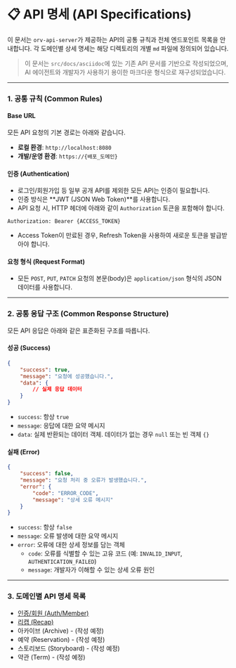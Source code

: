 # 📋 API 명세 (API Specifications)

이 문서는 `orv-api-server`가 제공하는 API의 공통 규칙과 전체 엔드포인트 목록을 안내합니다. 각 도메인별 상세 명세는 해당 디렉토리의 개별 `md` 파일에 정의되어 있습니다.

> 이 문서는 `src/docs/asciidoc`에 있는 기존 API 문서를 기반으로 작성되었으며, AI 에이전트와 개발자가 사용하기 용이한 마크다운 형식으로 재구성되었습니다.

---

### 1. 공통 규칙 (Common Rules)

#### **Base URL**

모든 API 요청의 기본 경로는 아래와 같습니다.

-   **로컬 환경**: `http://localhost:8080`
-   **개발/운영 환경**: `https://{배포_도메인}`

#### **인증 (Authentication)**

-   로그인/회원가입 등 일부 공개 API를 제외한 모든 API는 인증이 필요합니다.
-   인증 방식은 **JWT (JSON Web Token)**를 사용합니다.
-   API 요청 시, HTTP 헤더에 아래와 같이 `Authorization` 토큰을 포함해야 합니다.

```
Authorization: Bearer {ACCESS_TOKEN}
```

-   Access Token이 만료된 경우, Refresh Token을 사용하여 새로운 토큰을 발급받아야 합니다.

#### **요청 형식 (Request Format)**

-   모든 `POST`, `PUT`, `PATCH` 요청의 본문(body)은 `application/json` 형식의 JSON 데이터를 사용합니다.

---

### 2. 공통 응답 구조 (Common Response Structure)

모든 API 응답은 아래와 같은 표준화된 구조를 따릅니다.

#### **성공 (Success)**

```json
{
    "success": true,
    "message": "요청에 성공했습니다.",
    "data": {
        // 실제 응답 데이터
    }
}
```

-   `success`: 항상 `true`
-   `message`: 응답에 대한 요약 메시지
-   `data`: 실제 반환되는 데이터 객체. 데이터가 없는 경우 `null` 또는 빈 객체 `{}`

#### **실패 (Error)**

```json
{
    "success": false,
    "message": "요청 처리 중 오류가 발생했습니다.",
    "error": {
        "code": "ERROR_CODE",
        "message": "상세 오류 메시지"
    }
}
```

-   `success`: 항상 `false`
-   `message`: 오류 발생에 대한 요약 메시지
-   `error`: 오류에 대한 상세 정보를 담는 객체
    -   `code`: 오류를 식별할 수 있는 고유 코드 (예: `INVALID_INPUT`, `AUTHENTICATION_FAILED`)
    -   `message`: 개발자가 이해할 수 있는 상세 오류 원인

---

### 3. 도메인별 API 명세 목록

-   [인증/회원 (Auth/Member)](./auth.md)
-   [리캡 (Recap)](./recap.md)
-   아카이브 (Archive) - (작성 예정)
-   예약 (Reservation) - (작성 예정)
-   스토리보드 (Storyboard) - (작성 예정)
-   약관 (Term) - (작성 예정)
